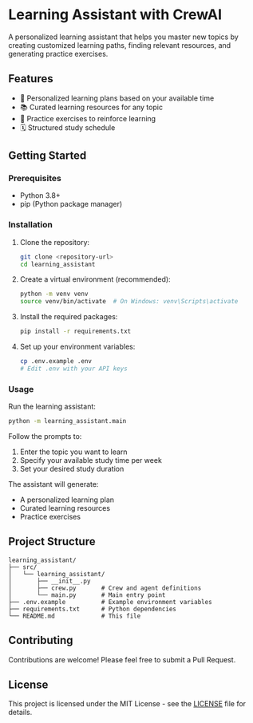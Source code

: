 # Learning Assistant with CrewAI

A personalized learning assistant that helps you master new topics by creating customized learning paths, finding relevant resources, and generating practice exercises.

## Features

- 🎯 Personalized learning plans based on your available time
- 📚 Curated learning resources for any topic
- 💪 Practice exercises to reinforce learning
- 🗓️ Structured study schedule

## Getting Started

### Prerequisites

- Python 3.8+
- pip (Python package manager)

### Installation

1. Clone the repository:
   ```bash
   git clone <repository-url>
   cd learning_assistant
   ```

2. Create a virtual environment (recommended):
   ```bash
   python -m venv venv
   source venv/bin/activate  # On Windows: venv\Scripts\activate
   ```

3. Install the required packages:
   ```bash
   pip install -r requirements.txt
   ```

4. Set up your environment variables:
   ```bash
   cp .env.example .env
   # Edit .env with your API keys
   ```

### Usage

Run the learning assistant:

```bash
python -m learning_assistant.main
```

Follow the prompts to:
1. Enter the topic you want to learn
2. Specify your available study time per week
3. Set your desired study duration

The assistant will generate:
- A personalized learning plan
- Curated learning resources
- Practice exercises

## Project Structure

```
learning_assistant/
├── src/
│   └── learning_assistant/
│       ├── __init__.py
│       ├── crew.py       # Crew and agent definitions
│       └── main.py       # Main entry point
├── .env.example          # Example environment variables
├── requirements.txt      # Python dependencies
└── README.md             # This file
```

## Contributing

Contributions are welcome! Please feel free to submit a Pull Request.

## License

This project is licensed under the MIT License - see the [LICENSE](LICENSE) file for details.
